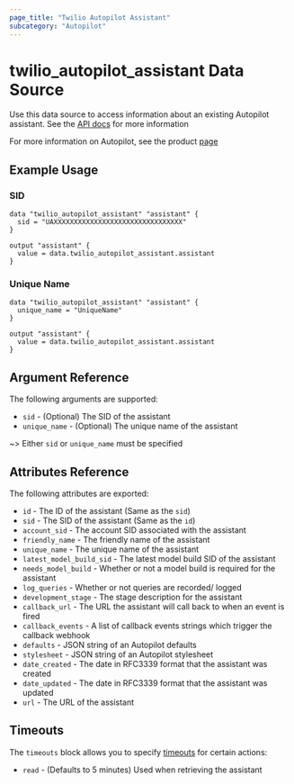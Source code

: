 ```yaml
---
page_title: "Twilio Autopilot Assistant"
subcategory: "Autopilot"
---
```


# twilio_autopilot_assistant Data Source

Use this data source to access information about an existing Autopilot assistant. See the [API docs](https://www.twilio.com/docs/autopilot/api/assistant) for more information

For more information on Autopilot, see the product [page](https://www.twilio.com/autopilot)

## Example Usage

### SID

```hcl
data "twilio_autopilot_assistant" "assistant" {
  sid = "UAXXXXXXXXXXXXXXXXXXXXXXXXXXXXXXXX"
}

output "assistant" {
  value = data.twilio_autopilot_assistant.assistant
}
```

### Unique Name

```hcl
data "twilio_autopilot_assistant" "assistant" {
  unique_name = "UniqueName"
}

output "assistant" {
  value = data.twilio_autopilot_assistant.assistant
}
```

## Argument Reference

The following arguments are supported:

- `sid` - (Optional) The SID of the assistant
- `unique_name` - (Optional) The unique name of the assistant

~> Either `sid` or `unique_name` must be specified

## Attributes Reference

The following attributes are exported:

- `id` - The ID of the assistant (Same as the `sid`)
- `sid` - The SID of the assistant (Same as the `id`)
- `account_sid` - The account SID associated with the assistant
- `friendly_name` - The friendly name of the assistant
- `unique_name` - The unique name of the assistant
- `latest_model_build_sid` - The latest model build SID of the assistant
- `needs_model_build` - Whether or not a model build is required for the assistant
- `log_queries` - Whether or not queries are recorded/ logged
- `development_stage` - The stage description for the assistant
- `callback_url` - The URL the assistant will call back to when an event is fired
- `callback_events` - A list of callback events strings which trigger the callback webhook
- `defaults` - JSON string of an Autopilot defaults
- `stylesheet` - JSON string of an Autopilot stylesheet
- `date_created` - The date in RFC3339 format that the assistant was created
- `date_updated` - The date in RFC3339 format that the assistant was updated
- `url` - The URL of the assistant

## Timeouts

The `timeouts` block allows you to specify [timeouts](https://www.terraform.io/docs/configuration/resources.html#timeouts) for certain actions:

- `read` - (Defaults to 5 minutes) Used when retrieving the assistant
